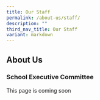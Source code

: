 ```yaml
---
title: Our Staff
permalink: /about-us/staff/
description: ""
third_nav_title: Our Staff
variant: markdown
---
```

## About&nbsp;Us

### School Executive Committee

This page is coming soon